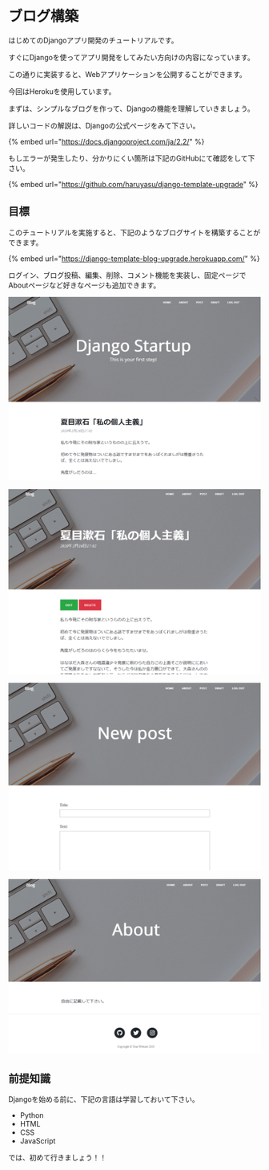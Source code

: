 # ブログ構築

はじめてのDjangoアプリ開発のチュートリアルです。

すぐにDjangoを使ってアプリ開発をしてみたい方向けの内容になっています。

この通りに実装すると、Webアプリケーションを公開することができます。

今回はHerokuを使用しています。

まずは、シンプルなブログを作って、Djangoの機能を理解していきましょう。

詳しいコードの解説は、Djangoの公式ページをみて下さい。

{% embed url="https://docs.djangoproject.com/ja/2.2/" %}

もしエラーが発生したり、分かりにくい箇所は下記のGitHubにて確認をして下さい。

{% embed url="https://github.com/haruyasu/django-template-upgrade" %}

## 目標

このチュートリアルを実施すると、下記のようなブログサイトを構築することができます。

{% embed url="https://django-template-blog-upgrade.herokuapp.com/" %}

ログイン、ブログ投稿、編集、削除、コメント機能を実装し、固定ページでAboutページなど好きなページも追加できます。

![Finish](/img/finish1.png)

![Finish](/img/finish2.png)

![Finish](/img/finish3.png)

![Finish](/img/finish4.png)

## 前提知識

Djangoを始める前に、下記の言語は学習しておいて下さい。

* Python
* HTML
* CSS
* JavaScript

では、初めて行きましょう！！
